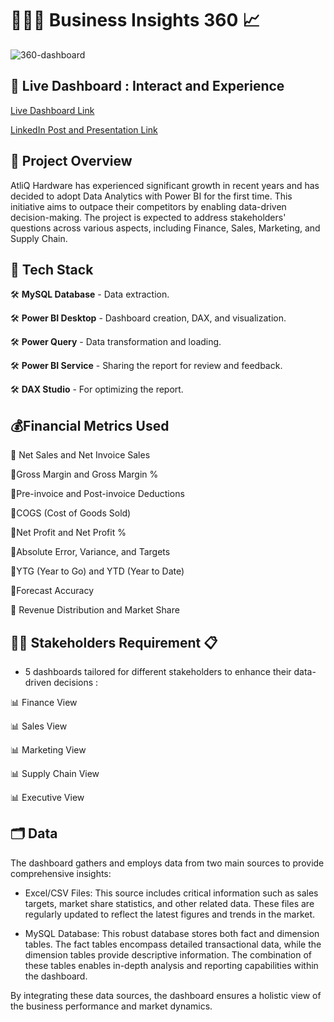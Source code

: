 
# 👨🏻‍💻 Business Insights 360  📈

![360-dashboard](https://github.com/user-attachments/assets/9bae9c86-7798-4713-9f08-f24fbf915860)


## 🎥 Live Dashboard : Interact and Experience 

[Live Dashboard Link](https://app.powerbi.com/view?r=eyJrIjoiNmZjNzg3MTctNTY1My00MDRmLWFjOGUtMTFiZDI0MjJiOWIxIiwidCI6ImM2ZTU0OWIzLTVmNDUtNDAzMi1hYWU5LWQ0MjQ0ZGM1YjJjNCJ9&pageName=9fec19af5ab5f8dcfdc3)

[LinkedIn Post and Presentation Link](https://www.linkedin.com/posts/ashishm03_powerbi-mysql-datavisualization-activity-7219293706674163712-hVMb?utm_source=share&utm_medium=member_desktop)


## 📕 Project Overview

AtliQ Hardware has experienced significant growth in recent years and has decided to adopt Data Analytics with Power BI for the first time. This initiative aims to outpace their competitors by enabling data-driven decision-making. The project is expected to address stakeholders' questions across various aspects, including Finance, Sales, Marketing, and Supply Chain.

## 💼 Tech Stack
🛠 **MySQL Database** - Data extraction.

🛠 **Power BI Desktop** - Dashboard creation, DAX, and visualization.

🛠 **Power Query** - Data transformation and loading.

🛠 **Power BI Service** - Sharing the report for review and feedback.

🛠 **DAX Studio** - For optimizing the report.



## 💰Financial Metrics Used

💸 Net Sales and Net Invoice Sales 

💸Gross Margin and Gross Margin %

💸Pre-invoice and Post-invoice Deductions

💸COGS (Cost of Goods Sold)

💸Net Profit and Net Profit %

💸Absolute Error, Variance, and Targets

💸YTG (Year to Go) and YTD (Year to Date)

💸Forecast Accuracy

💸 Revenue Distribution and Market Share

## 🧑‍💼 Stakeholders Requirement 📋

- 5 dashboards tailored for different stakeholders to enhance their data-driven decisions :

📊  Finance View

📊  Sales View

📊  Marketing View

📊  Supply Chain View

📊  Executive View

## 🗂️ Data

The dashboard gathers and employs data from two main sources to provide comprehensive insights:

- Excel/CSV Files: This source includes critical information such as sales targets, market share statistics, and other related data. These files are regularly updated to reflect the latest figures and trends in the market.

- MySQL Database: This robust database stores both fact and dimension tables. The fact tables encompass detailed transactional data, while the dimension tables provide descriptive information. The combination of these tables enables in-depth analysis and reporting capabilities within the dashboard.

By integrating these data sources, the dashboard ensures a holistic view of the business performance and market dynamics.

